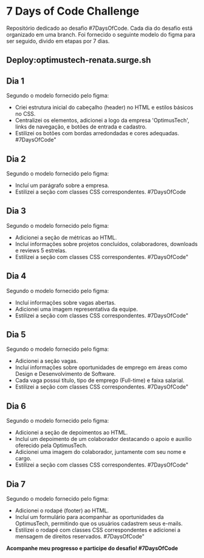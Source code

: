 
# 7 Days of Code Challenge

Repositório dedicado ao desafio #7DaysOfCode. Cada dia do desafio está organizado em uma branch.
Foi fornecido o seguinte modelo do figma para ser seguido, divido em etapas por 7 dias.

## Deploy:optimustech-renata.surge.sh

## Dia 1
Segundo o modelo fornecido pelo figma:
-  Criei estrutura inicial do cabeçalho (header) no HTML e estilos básicos no CSS.
- Centralizei os elementos, adicionei a logo da empresa 'OptimusTech', links de navegação, e botões de entrada e cadastro.
- Estilizei os botões com bordas arredondadas e cores adequadas. #7DaysOfCode"
## Dia 2
Segundo o modelo fornecido pelo figma:
-  Incluí um parágrafo sobre a empresa.
- Estilizei a seção com classes CSS correspondentes. #7DaysOfCode

## Dia 3
Segundo o modelo fornecido pelo figma:
- Adicionei a seção de métricas ao HTML.
- Incluí informações sobre projetos concluídos, colaboradores, downloads e reviews 5 estrelas. 
- Estilizei a seção com classes CSS correspondentes. #7DaysOfCode"

## Dia 4
Segundo o modelo fornecido pelo figma:
- Incluí informações sobre vagas abertas. 
- Adicionei uma imagem representativa da equipe. 
- Estilizei a seção com classes CSS correspondentes. #7DaysOfCode"

## Dia 5
Segundo o modelo fornecido pelo figma:
- Adicionei a seção vagas.
- Incluí informações sobre oportunidades de emprego em áreas como Design e Desenvolvimento de Software. 
- Cada vaga possui título, tipo de emprego (Full-time) e faixa salarial. 
- Estilizei a seção com classes CSS correspondentes. #7DaysOfCode"

## Dia 6
Segundo o modelo fornecido pelo figma:
- Adicionei a seção de depoimentos ao HTML.
- Incluí um depoimento de um colaborador destacando o apoio e auxílio oferecido pela OptimusTech.
- Adicionei uma imagem do colaborador, juntamente com seu nome e cargo.
- Estilizei a seção com classes CSS correspondentes. #7DaysOfCode"

## Dia 7
Segundo o modelo fornecido pelo figma:
- Adicionei o rodapé (footer) ao HTML.
- Incluí um formulário para acompanhar as oportunidades da OptimusTech, permitindo que os usuários cadastrem seus e-mails.
- Estilizei o rodapé com classes CSS correspondentes e adicionei a mensagem de direitos reservados. #7DaysOfCode"


**Acompanhe meu progresso e participe do desafio! #7DaysOfCode**
